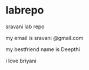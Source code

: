 # labrepo
sravani lab repo

my email is sravani @gmail.com

my bestfriend name is Deepthi

i love briyani